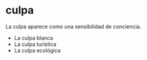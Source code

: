 # culpa

La culpa aparece como una sensibilidad de conciencia.

* La culpa blanca
* La culpa turística
* La culpa ecológica
